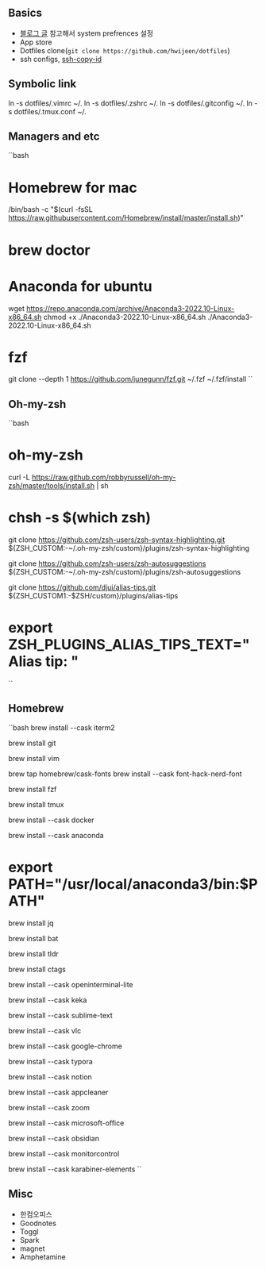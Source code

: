 ## Basics

* [블로그 글](https://subicura.com/2017/11/22/mac-os-development-environment-setup.html) 참고해서 system prefrences 설정
* App store
* Dotfiles clone(`git clone https://github.com/hwijeen/dotfiles`)
* ssh configs, [ssh-copy-id](https://itzone.tistory.com/694)


## Symbolic link
ln -s dotfiles/.vimrc ~/.
ln -s dotfiles/.zshrc ~/.
ln -s dotfiles/.gitconfig ~/.
ln -s dotfiles/.tmux.conf ~/.


## Managers and etc

``bash
# Homebrew for mac
/bin/bash -c "$(curl -fsSL https://raw.githubusercontent.com/Homebrew/install/master/install.sh)"
# brew doctor

# Anaconda for ubuntu
wget https://repo.anaconda.com/archive/Anaconda3-2022.10-Linux-x86_64.sh
chmod +x ./Anaconda3-2022.10-Linux-x86_64.sh
./Anaconda3-2022.10-Linux-x86_64.sh

# fzf
git clone --depth 1 https://github.com/junegunn/fzf.git ~/.fzf
~/.fzf/install
``


## Oh-my-zsh

``bash
# oh-my-zsh
curl -L https://raw.github.com/robbyrussell/oh-my-zsh/master/tools/install.sh | sh
# chsh -s $(which zsh)

git clone https://github.com/zsh-users/zsh-syntax-highlighting.git ${ZSH_CUSTOM:-~/.oh-my-zsh/custom}/plugins/zsh-syntax-highlighting

git clone https://github.com/zsh-users/zsh-autosuggestions ${ZSH_CUSTOM:-~/.oh-my-zsh/custom}/plugins/zsh-autosuggestions

git clone https://github.com/djui/alias-tips.git ${ZSH_CUSTOM1:-$ZSH/custom}/plugins/alias-tips
# export ZSH_PLUGINS_ALIAS_TIPS_TEXT="Alias tip: "
``


## Homebrew

``bash
brew install --cask iterm2

brew install git

brew install vim

brew tap homebrew/cask-fonts
brew install --cask font-hack-nerd-font

brew install fzf

brew install tmux

brew install --cask docker

brew install --cask anaconda
# export PATH="/usr/local/anaconda3/bin:$PATH"

brew install jq

brew install bat

brew install tldr

brew install ctags

brew install --cask openinterminal-lite

brew install --cask keka

brew install --cask sublime-text

brew install --cask vlc

brew install --cask google-chrome

brew install --cask typora

brew install --cask notion

brew install --cask appcleaner

brew install --cask zoom

brew install --cask microsoft-office

brew install --cask obsidian

brew install --cask monitorcontrol

brew install --cask karabiner-elements
``


## Misc

* 한컴오피스
* Goodnotes
* Toggl
* Spark
* magnet
* Amphetamine
